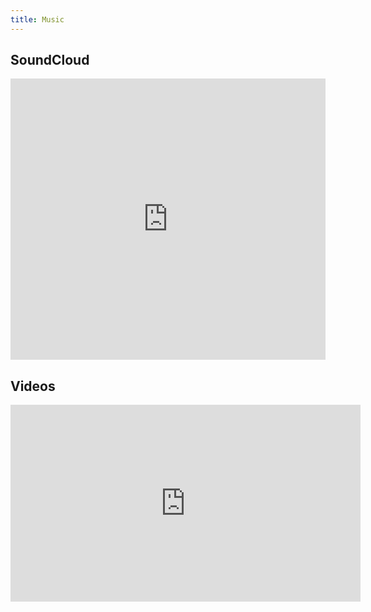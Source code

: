 ```yaml
---
title: Music
---
```


## SoundCloud

<iframe width="100%" height="450" scrolling="no" frameborder="no" src="https://w.soundcloud.com/player/?url=https%3A//api.soundcloud.com/playlists/287033462&amp;auto_play=false&amp;hide_related=true&amp;show_comments=true&amp;show_user=false&amp;show_reposts=false"></iframe>

## Videos

<iframe width="560" height="315" src="https://www.youtube.com/embed/eUYptTEFFpo" frameborder="0" allow="accelerometer; autoplay; encrypted-media; gyroscope; picture-in-picture" allowfullscreen></iframe>
